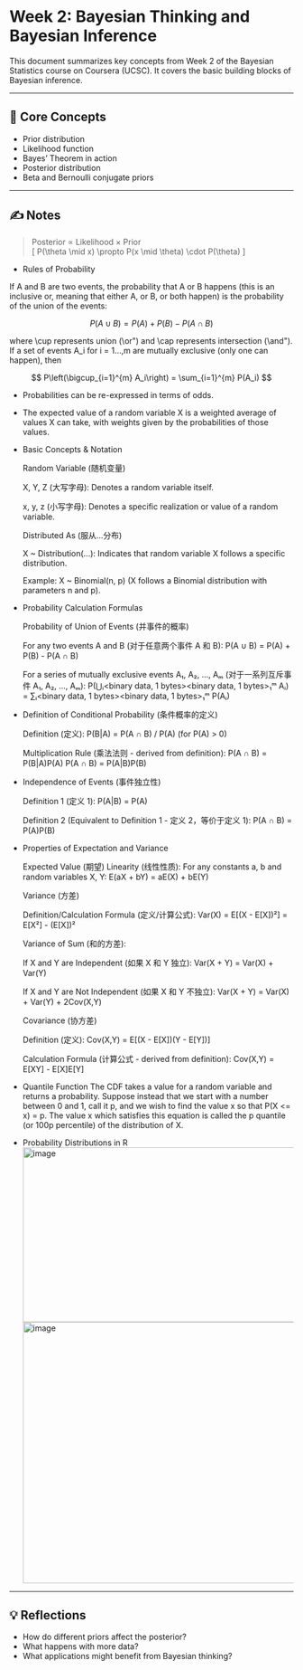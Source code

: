 # Week 2: Bayesian Thinking and Bayesian Inference

This document summarizes key concepts from Week 2 of the Bayesian Statistics course on Coursera (UCSC). It covers the basic building blocks of Bayesian inference.

---

## 🔑 Core Concepts

- Prior distribution
- Likelihood function
- Bayes’ Theorem in action
- Posterior distribution
- Beta and Bernoulli conjugate priors

---

## ✍️ Notes

> Posterior ∝ Likelihood × Prior  
> \[
P(\theta \mid x) \propto P(x \mid \theta) \cdot P(\theta)
\]

- Rules of Probability

If A and B are two events, the probability that A or B happens (this is an inclusive or, meaning that either A, or B, or both happen) is the probability of the union of the events:

$$ P(A \cup B) = P(A) + P(B) - P(A \cap B) $$

where \cup represents union (\or") and \cap represents intersection (\and"). If a set of events A_i for i = 1...,m are mutually exclusive (only one can happen), then

$$ P\left(\bigcup_{i=1}^{m} A_i\right) = \sum_{i=1}^{m} P(A_i) $$ 

- Probabilities can be re-expressed in terms of odds.
- The expected value of a random variable X is a weighted average of values X can take, with weights given by the probabilities of those values.

- Basic Concepts & Notation

  Random Variable (随机变量)

  X, Y, Z (大写字母): Denotes a random variable itself.

  x, y, z (小写字母): Denotes a specific realization or value of a random variable.

  Distributed As (服从...分布)

  X ~ Distribution(...): Indicates that random variable X follows a specific distribution.

  Example: X ~ Binomial(n, p) (X follows a Binomial distribution with parameters n and p).

- Probability Calculation Formulas
  
  Probability of Union of Events (并事件的概率)

  For any two events A and B (对于任意两个事件 A 和 B):
  P(A ∪ B) = P(A) + P(B) - P(A ∩ B)

  For a series of mutually exclusive events A₁, A₂, ..., Aₘ (对于一系列互斥事件 A₁, A₂, ..., Aₘ):
  P(⋃ᵢ<binary data, 1 bytes><binary data, 1 bytes>₁ᵐ Aᵢ) = ∑ᵢ<binary data, 1 bytes><binary data, 1 bytes>₁ᵐ P(Aᵢ)

- Definition of Conditional Probability (条件概率的定义)

  Definition (定义):
  P(B|A) = P(A ∩ B) / P(A) (for P(A) > 0)

  Multiplication Rule (乘法法则 - derived from definition):
  P(A ∩ B) = P(B|A)P(A)
  P(A ∩ B) = P(A|B)P(B)

- Independence of Events (事件独立性)

  Definition 1 (定义 1):
  P(A|B) = P(A)

  Definition 2 (Equivalent to Definition 1 - 定义 2，等价于定义 1):
  P(A ∩ B) = P(A)P(B)

- Properties of Expectation and Variance

  Expected Value (期望)
  Linearity (线性性质): For any constants a, b and random variables X, Y:
  E(aX + bY) = aE(X) + bE(Y)

  Variance (方差)

  Definition/Calculation Formula (定义/计算公式):
  Var(X) = E[(X - E[X])²] = E[X²] - (E[X])²

  Variance of Sum (和的方差):

  If X and Y are Independent (如果 X 和 Y 独立):
  Var(X + Y) = Var(X) + Var(Y)

  If X and Y are Not Independent (如果 X 和 Y 不独立):
  Var(X + Y) = Var(X) + Var(Y) + 2Cov(X,Y)

  Covariance (协方差)

  Definition (定义):
  Cov(X,Y) = E[(X - E[X])(Y - E[Y])]

  Calculation Formula (计算公式 - derived from definition):
  Cov(X,Y) = E[XY] - E[X]E[Y]

- Quantile Function
  The CDF takes a value for a random variable and returns a probability. Suppose instead that we start with a number between 0 and 1, call it p,    and we wish to find the value x so that P(X <= x) = p. The value x which satisfies this equation is called the p quantile (or 100p percentile)     of the distribution of X.

- Probability Distributions in R
  <img width="1100" height="309" alt="image" src="https://github.com/user-attachments/assets/20ed8d95-7f96-465e-81e7-cfc4dd52d618" />
  <img width="1037" height="462" alt="image" src="https://github.com/user-attachments/assets/8a3af64e-d571-4cd9-8a67-b63980faf2cc" />

  
---



## 💡 Reflections

- How do different priors affect the posterior?
- What happens with more data?
- What applications might benefit from Bayesian thinking?
